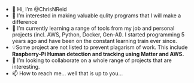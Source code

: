 - 👋 Hi, I’m @ChrisNReid
- 👀 I’m interested in making valuable qulity programs that I will make a difference
- 🌱 I’m currently learning a range of tools from my job and personal projects (incl. AWS, Python, Docker, Gen-AI). I started programming 5 years ago and have been on the constant learning train ever since.
- 💡Some project are not listed to prevent plagarism of work. This include **Raspberry-Pi Human detection and tracking using Matter and AWS.**
- 💞️ I’m looking to collaborate on a whole range of projects that are interesting.
- 📫 How to reach me... well that is up to you...

<!---
ChrisNReid/ChrisNReid is a ✨ special ✨ repository because its `README.md` (this file) appears on your GitHub profile.
You can click the Preview link to take a look at your changes.
--->
